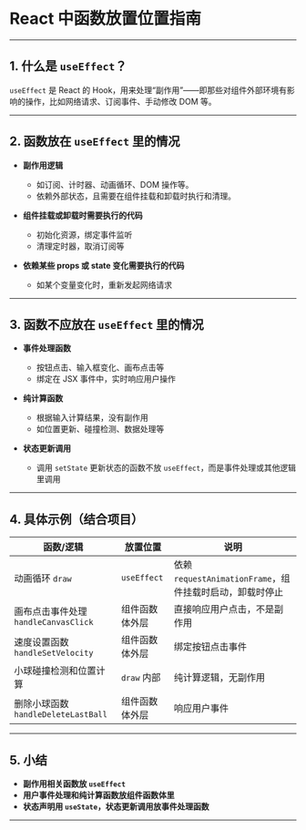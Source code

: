 # React 中函数放置位置指南

---

## 1. 什么是 `useEffect`？

`useEffect` 是 React 的 Hook，用来处理“副作用”——即那些对组件外部环境有影响的操作，比如网络请求、订阅事件、手动修改 DOM 等。

---

## 2. 函数放在 `useEffect` 里的情况

- **副作用逻辑**
    - 如订阅、计时器、动画循环、DOM 操作等。
    - 依赖外部状态，且需要在组件挂载和卸载时执行和清理。

- **组件挂载或卸载时需要执行的代码**
    - 初始化资源，绑定事件监听
    - 清理定时器，取消订阅等

- **依赖某些 props 或 state 变化需要执行的代码**
    - 如某个变量变化时，重新发起网络请求

---

## 3. 函数不应放在 `useEffect` 里的情况

- **事件处理函数**
    - 按钮点击、输入框变化、画布点击等
    - 绑定在 JSX 事件中，实时响应用户操作

- **纯计算函数**
    - 根据输入计算结果，没有副作用
    - 如位置更新、碰撞检测、数据处理等

- **状态更新调用**
    - 调用 `setState` 更新状态的函数不放 `useEffect`，而是事件处理或其他逻辑里调用

---

## 4. 具体示例（结合项目）

| 函数/逻辑               | 放置位置       | 说明                              |
|------------------------|----------------|---------------------------------|
| 动画循环 `draw`          | `useEffect`     | 依赖 `requestAnimationFrame`，组件挂载时启动，卸载时停止   |
| 画布点击事件处理 `handleCanvasClick` | 组件函数体外层   | 直接响应用户点击，不是副作用           |
| 速度设置函数 `handleSetVelocity`       | 组件函数体外层   | 绑定按钮点击事件                      |
| 小球碰撞检测和位置计算          | `draw` 内部      | 纯计算逻辑，无副作用                  |
| 删除小球函数 `handleDeleteLastBall`     | 组件函数体外层   | 响应用户事件                        |

---

## 5. 小结

- **副作用相关函数放 `useEffect`**
- **用户事件处理和纯计算函数放组件函数体里**
- **状态声明用 `useState`，状态更新调用放事件处理函数**

---
